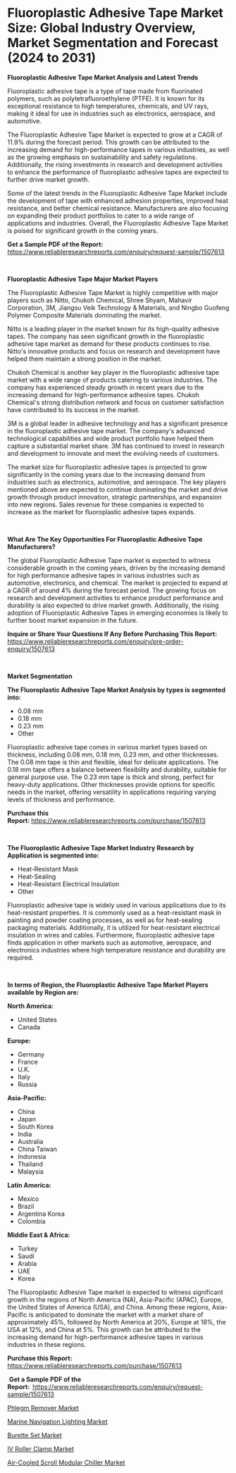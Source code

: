 <p><h1>Fluoroplastic Adhesive Tape Market Size: Global Industry Overview, Market Segmentation and Forecast (2024 to 2031)</h1></p><p><strong>Fluoroplastic Adhesive Tape Market Analysis and Latest Trends</strong></p>
<p><p>Fluoroplastic adhesive tape is a type of tape made from fluorinated polymers, such as polytetrafluoroethylene (PTFE). It is known for its exceptional resistance to high temperatures, chemicals, and UV rays, making it ideal for use in industries such as electronics, aerospace, and automotive.</p><p>The Fluoroplastic Adhesive Tape Market is expected to grow at a CAGR of 11.9% during the forecast period. This growth can be attributed to the increasing demand for high-performance tapes in various industries, as well as the growing emphasis on sustainability and safety regulations. Additionally, the rising investments in research and development activities to enhance the performance of fluoroplastic adhesive tapes are expected to further drive market growth.</p><p>Some of the latest trends in the Fluoroplastic Adhesive Tape Market include the development of tape with enhanced adhesion properties, improved heat resistance, and better chemical resistance. Manufacturers are also focusing on expanding their product portfolios to cater to a wide range of applications and industries. Overall, the Fluoroplastic Adhesive Tape Market is poised for significant growth in the coming years.</p></p>
<p><strong>Get a Sample PDF of the Report:&nbsp;</strong> <a href="https://www.reliableresearchreports.com/enquiry/request-sample/1507613">https://www.reliableresearchreports.com/enquiry/request-sample/1507613</a></p>
<p>&nbsp;</p>
<p><strong>Fluoroplastic Adhesive Tape Major Market Players</strong></p>
<p><p>The Fluoroplastic Adhesive Tape Market is highly competitive with major players such as Nitto, Chukoh Chemical, Shree Shyam, Mahavir Corporation, 3M, Jiangsu Veik Technology & Materials, and Ningbo Guofeng Polymer Composite Materials dominating the market. </p><p>Nitto is a leading player in the market known for its high-quality adhesive tapes. The company has seen significant growth in the fluoroplastic adhesive tape market as demand for these products continues to rise. Nitto's innovative products and focus on research and development have helped them maintain a strong position in the market.</p><p>Chukoh Chemical is another key player in the fluoroplastic adhesive tape market with a wide range of products catering to various industries. The company has experienced steady growth in recent years due to the increasing demand for high-performance adhesive tapes. Chukoh Chemical's strong distribution network and focus on customer satisfaction have contributed to its success in the market.</p><p>3M is a global leader in adhesive technology and has a significant presence in the fluoroplastic adhesive tape market. The company's advanced technological capabilities and wide product portfolio have helped them capture a substantial market share. 3M has continued to invest in research and development to innovate and meet the evolving needs of customers.</p><p>The market size for fluoroplastic adhesive tapes is projected to grow significantly in the coming years due to the increasing demand from industries such as electronics, automotive, and aerospace. The key players mentioned above are expected to continue dominating the market and drive growth through product innovation, strategic partnerships, and expansion into new regions. Sales revenue for these companies is expected to increase as the market for fluoroplastic adhesive tapes expands.</p></p>
<p>&nbsp;</p>
<p><strong>What Are The Key Opportunities For Fluoroplastic Adhesive Tape Manufacturers?</strong></p>
<p><p>The global Fluoroplastic Adhesive Tape market is expected to witness considerable growth in the coming years, driven by the increasing demand for high performance adhesive tapes in various industries such as automotive, electronics, and chemical. The market is projected to expand at a CAGR of around 4% during the forecast period. The growing focus on research and development activities to enhance product performance and durability is also expected to drive market growth. Additionally, the rising adoption of Fluoroplastic Adhesive Tapes in emerging economies is likely to further boost market expansion in the future.</p></p>
<p><strong>Inquire or Share Your Questions If Any Before Purchasing This Report:</strong> <a href="https://www.reliableresearchreports.com/enquiry/pre-order-enquiry/1507613">https://www.reliableresearchreports.com/enquiry/pre-order-enquiry/1507613</a></p>
<p>&nbsp;</p>
<p><strong>Market Segmentation</strong></p>
<p><strong>The Fluoroplastic Adhesive Tape Market Analysis by types is segmented into:</strong></p>
<p><ul><li>0.08 mm</li><li>0.18 mm</li><li>0.23 mm</li><li>Other</li></ul></p>
<p><p>Fluoroplastic adhesive tape comes in various market types based on thickness, including 0.08 mm, 0.18 mm, 0.23 mm, and other thicknesses. The 0.08 mm tape is thin and flexible, ideal for delicate applications. The 0.18 mm tape offers a balance between flexibility and durability, suitable for general purpose use. The 0.23 mm tape is thick and strong, perfect for heavy-duty applications. Other thicknesses provide options for specific needs in the market, offering versatility in applications requiring varying levels of thickness and performance.</p></p>
<p><strong>Purchase this Report:&nbsp;</strong><a href="https://www.reliableresearchreports.com/purchase/1507613">https://www.reliableresearchreports.com/purchase/1507613</a></p>
<p>&nbsp;</p>
<p><strong>The Fluoroplastic Adhesive Tape Market Industry Research by Application is segmented into:</strong></p>
<p><ul><li>Heat-Resistant Mask</li><li>Heat-Sealing</li><li>Heat-Resistant Electrical Insulation</li><li>Other</li></ul></p>
<p><p>Fluoroplastic adhesive tape is widely used in various applications due to its heat-resistant properties. It is commonly used as a heat-resistant mask in painting and powder coating processes, as well as for heat-sealing packaging materials. Additionally, it is utilized for heat-resistant electrical insulation in wires and cables. Furthermore, fluoroplastic adhesive tape finds application in other markets such as automotive, aerospace, and electronics industries where high temperature resistance and durability are required.</p></p>
<p>&nbsp;</p>
<p><strong>In terms of Region, the Fluoroplastic Adhesive Tape Market Players available by Region are:</strong></p>
<p>
    <p> <strong> North America: </strong>
        <ul>
            <li>United States</li>
            <li>Canada</li>
        </ul>
        </p> 
    <p> <strong> Europe: </strong>
        <ul>
            <li>Germany</li>
            <li>France</li>
            <li>U.K.</li>
            <li>Italy</li>
            <li>Russia</li>
        </ul>
        </p> 
    <p> <strong> Asia-Pacific: </strong>
        <ul>
            <li>China</li>
            <li>Japan</li>
            <li>South Korea</li>
            <li>India</li>
            <li>Australia</li>
            <li>China Taiwan</li>
            <li>Indonesia</li>
            <li>Thailand</li>
            <li>Malaysia</li>
        </ul>
        </p> 
    <p> <strong> Latin America: </strong>
        <ul>
            <li>Mexico</li>
            <li>Brazil</li>
            <li>Argentina Korea</li>
            <li>Colombia</li>
        </ul>
        </p> 
    <p> <strong> Middle East & Africa: </strong>
        <ul>
            <li>Turkey</li>
            <li>Saudi</li>
            <li>Arabia</li>
            <li>UAE</li>
            <li>Korea</li>
        </ul>
    </p>
    </p>
<p><p>The Fluoroplastic Adhesive Tape market is expected to witness significant growth in the regions of North America (NA), Asia-Pacific (APAC), Europe, the United States of America (USA), and China. Among these regions, Asia-Pacific is anticipated to dominate the market with a market share of approximately 45%, followed by North America at 20%, Europe at 18%, the USA at 12%, and China at 5%. This growth can be attributed to the increasing demand for high-performance adhesive tapes in various industries in these regions.</p></p>
<p><strong>Purchase this Report: </strong><a href="https://www.reliableresearchreports.com/purchase/1507613">https://www.reliableresearchreports.com/purchase/1507613</a></p>
<p>&nbsp;<strong>Get a Sample PDF of the Report:&nbsp;&nbsp;</strong><a href="https://www.reliableresearchreports.com/enquiry/request-sample/1507613">https://www.reliableresearchreports.com/enquiry/request-sample/1507613</a></p>
<p><strong></strong></p>
<p><p><a href="https://medium.com/p/f11bd60344bf/edit">Phlegm Remover Market</a></p><p><a href="https://issuu.com/reportprime-2/docs/marine-navigation-lighting-market-size-2030.pptx">Marine Navigation Lighting Market</a></p><p><a href="https://medium.com/p/64d4aa0a8ec6/edit">Burette Set Market</a></p><p><a href="https://medium.com/p/b1829bb773ee/edit">IV Roller Clamp Market</a></p><p><a href="https://issuu.com/reportprime-2/docs/air-cooled-scroll-modular-chiller-market-size-2030">Air-Cooled Scroll Modular Chiller Market</a></p></p>